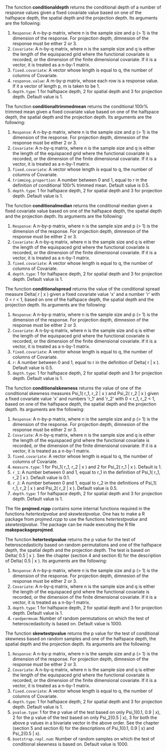 The function **conditionaldepth** returns the conditional depth of a number of response values given a
fixed covariate value based on one of the halfspace depth, the spatial depth and the projection depth.
Its arguments are the following:

  1. `Response`: A n-by-p matrix, where n is the sample size and p (> 1) is the dimension of the response.
                For projection depth, dimnesion of the response must be either 2 or 3.
  2. `Covariate`: A n-by-q matrix, where n is the sample size and q is either the length of the equispaced
                grid where the functional covariate is recorded, or the dimension of the finite dimensional
                covariate. If it is a vector, it is treated as a n-by-1 matrix.
  3. `fixed.covariate`: A vector whose length is equal to q, the number of columns of Covariate.
  4. `response.value`: A m-by-p matrix, whose each row is a response value. If it a vector of length p,
                m is taken to be 1.
  5. `depth.type`: 1 for halfspace depth, 2 for spatial depth and 3 for projection depth. Default value
                is 1.


The function **conditionaltrimmedmean** returns the conditional 100r% trimmed mean given a fixed covariate
value based on one of the halfspace depth, the spatial depth and the projection depth. Its arguments are
the following:

  1. `Response`: A n-by-p matrix, where n is the sample size and p (> 1) is the dimension of the response.
                For projection depth, dimnesion of the response must be either 2 or 3.
  2. `Covariate`: A n-by-q matrix, where n is the sample size and q is either the length of the equispaced
                grid where the functional covariate is recorded, or the dimension of the finite dimensional
                covariate. If it is a vector, it is treated as a n-by-1 matrix.
  3. `fixed.covariate`: A vector whose length is equal to q, the number of columns of Covariate.
  4. `trimming.proportion`: A number between 0 and 1, equal to r in the definition of conditional 100r%
                trimmed mean. Default value is 0.5.
  5. `depth.type`: 1 for halfspace depth, 2 for spatial depth and 3 for projection depth. Default value
                is 1.


The function **conditionalmedian** returns the conditional median given a fixed covariate value based on
one of the halfspace depth, the spatial depth and the projection depth. Its arguments are the following:

  1. `Response`: A n-by-p matrix, where n is the sample size and p (> 1) is the dimension of the response.
                For projection depth, dimnesion of the response must be either 2 or 3.
  2. `Covariate`: A n-by-q matrix, where n is the sample size and q is either the length of the equispaced
                grid where the functional covariate is recorded, or the dimension of the finite dimensional
                covariate. If it is a vector, it is treated as a n-by-1 matrix.
  3. `fixed.covariate`: A vector whose length is equal to q, the number of columns of Covariate.
  4. `depth.type`: 1 for halfspace depth, 2 for spatial depth and 3 for projection depth. Default value
                is 1.


The function **conditionalspread** returns the value of the conditional spread measure Delta( r | x ) given
a fixed covariate value 'x' and a number 'r' with 0 < r < 1, based on one of the halfspace depth, the
spatial depth and the projection depth. Its arguments are the following:

  1. `Response`: A n-by-p matrix, where n is the sample size and p (> 1) is the dimension of the response.
                For projection depth, dimnesion of the response must be either 2 or 3.
  2. `Covariate`: A n-by-q matrix, where n is the sample size and q is either the length of the equispaced
                grid where the functional covariate is recorded, or the dimension of the finite dimensional
                covariate. If it is a vector, it is treated as a n-by-1 matrix.
  3. `fixed.covariate`: A vector whose length is equal to q, the number of columns of Covariate.
  4. `r`: A number between 0 and 1, equal to r in the definition of Delta( r | x ). Default value is 0.5.
  5. `depth.type`: 1 for halfspace depth, 2 for spatial depth and 3 for projection depth. Default value
                is 1.


The function **conditionalskewness** returns the value of one of the conditional skewness measures
Psi_1( r_1, r_2 | x ) and Psi_2( r_2 | x ) given a fixed covariate value 'x' and numbers 'r_1' and 'r_2'
with 0 < r_1, r_2 < 1, based on one of the halfspace depth, the spatial depth and the projection depth.
Its arguments are the following:
  1. `Response`: A n-by-p matrix, where n is the sample size and p (> 1) is the dimension of the response.
                For projection depth, dimnesion of the response must be either 2 or 3.
  2. `Covariate`: A n-by-q matrix, where n is the sample size and q is either the length of the equispaced
                grid where the functional covariate is recorded, or the dimension of the finite dimensional
                covariate. If it is a vector, it is treated as a n-by-1 matrix.
  3. `fixed.covariate`: A vector whose length is equal to q, the number of columns of Covariate.
  4. `measure.type`: 1 for Psi_1( r_1, r_2 | x ) and 2 for Psi_2( r_1 | x ). Default is 1.
  5. `r_1`: A number between 0 and 1, equal to r_1 in the definition of Psi_1( r_1, r_2 | x ).
                Default value is 0.1.
  6. `r_2`: A number between 0 and 1, equal to r_2 in the definitions of Psi_1( r_1, r_2 | x ) and
                Psi_2( r_2 | x ). Default value is 0.5.
  7. `depth.type`: 1 for halfspace depth, 2 for spatial depth and 3 for projection depth. Default value
                is 1.


The file **projmed.rcpp** contains some internal functions required in the functions _hetertestpvalue_
and _skewtestpvalue_. One has to make a R package from _projmed.rcpp_ to use the functions _hetertestpvalue_
and _skewtestpvalue_. The package can be made executing the R file **makepackageprojmed**.


The function **hetertestpvalue** returns the p value for the test of heteroscedasticity based on random
permutations and one of the halfspace depth, the spatial depth and the projection depth. The test is
based on Delta( 0.5 | x ). See the chapter (section 4 and section 6) for the description of
Delta( 0.5 | x ). Its arguments are the following:
  1. `Response`: A n-by-p matrix, where n is the sample size and p (> 1) is the dimension of the response.
                For projection depth, dimnesion of the response must be either 2 or 3.
  2. `Covariate`: A n-by-q matrix, where n is the sample size and q is either the length of the equispaced
                grid where the functional covariate is recorded, or the dimension of the finite dimensional
                covariate. If it is a vector, it is treated as a n-by-1 matrix.
  3. `depth.type`: 1 for halfspace depth, 2 for spatial depth and 3 for projection depth. Default value
                is 1.
  4. `randpermnum`: Number of random permutations on which the test of heteroscedasticity is based on.
                Default value is 1000.


The function **skewtestpvalue** returns the p value for the test of conditional skewness based on random
samples and one of the halfspace depth, the spatial depth and the projection depth. Its arguments
are the following:
  1. `Response`: A n-by-p matrix, where n is the sample size and p (> 1) is the dimension of the response.
                For projection depth, dimnesion of the response must be either 2 or 3.
  2. `Covariate`: A n-by-q matrix, where n is the sample size and q is either the length of the equispaced
                grid where the functional covariate is recorded, or the dimension of the finite dimensional
                covariate. If it is a vector, it is treated as a n-by-1 matrix.
  3. `fixed.covariate`: A vector whose length is equal to q, the number of columns of Covariate.
  4. `depth.type`: 1 for halfspace depth, 2 for spatial depth and 3 for projection depth. Default value
                is 1.
  5. `pvalue.type`: 1 for the p value of the test based on only Psi_1(0.1, 0.9 | x),
                   2 for the p value of the test based on only Psi_2(0.5 | x),
                   3 for both the above p values in a bivariate vector in the above order. See the chapter
                (section 5 and section 6) for the descriptions of Psi_1(0.1, 0.9 | x) and Psi_2(0.5 | x).
  6. `bootstrap.repl.num`: Number of random samples on which the test of conditional skewness is based on.
                Default value is 1000.

